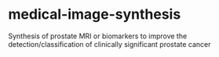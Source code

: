 # medical-image-synthesis
Synthesis of prostate MRI or biomarkers to improve the detection/classification of clinically significant prostate cancer
